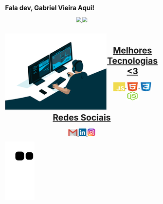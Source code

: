 
## Fala dev, Gabriel Vieira Aqui!

<div align="center">
  <a href="https://github.com/gabrielvieira1m">
  <img height="180em" src="https://github-readme-stats.vercel.app/api?username=gabrielvieira1m&show_icons=true&theme=great-gatsby&include_all_commits=true&count_private=true"/>
  <img height="180em" src="https://github-readme-stats.vercel.app/api/top-langs/?username=gabrielvieira1m&layout=compact&langs_count=7&theme=great-gatsby"/>
</div>
<br>

<div  align="center"> 
  <div style="display: inline_block"><br>
    <img align="left" height="250" alt="coding-time" src="code.gif">
    <h1 align="center">Melhores Tecnologias <3</h1>
    <img align="center" height="30" width="40" alt="js-icon"  src="https://raw.githubusercontent.com/devicons/devicon/master/icons/javascript/javascript-plain.svg">
    <img align="center" height="30" width="40" alt="html-icon" src="https://raw.githubusercontent.com/devicons/devicon/master/icons/html5/html5-original.svg">
    <img align="center" height="30" width="40" alt="css-icon" src="https://raw.githubusercontent.com/devicons/devicon/master/icons/css3/css3-original.svg">
    <img align="center" height="30" width="40" alt="nodejs-icon" src="https://raw.githubusercontent.com/devicons/devicon/master/icons/nodejs/nodejs-original.svg">
   </div>
    
  
  <h1 align="center">Redes Sociais</h1>
    <a href = "mailto: gabrielvieira1mdev@gmail.com">
      <img width="30" src="gmail.svg">
    </a>
    <a href = "https://www.linkedin.com/in/luigi-gottardello-fonseca-44651a205/">
      <img width="25" src="linkedin.svg">
    </a>
    <a href = "[https://www.instagram.com/gabrielvieira.1prog/](https://www.linkedin.com/in/gabriel-vieira-marcondes-813aa6255/)">
      <img width="25" src="instagram.png">
    </a>
</div>
  
![Snake animation](https://github.com/GabrielVieira1M/GabrielVieira1M/blob/output/github-contribution-grid-snake.svg)
